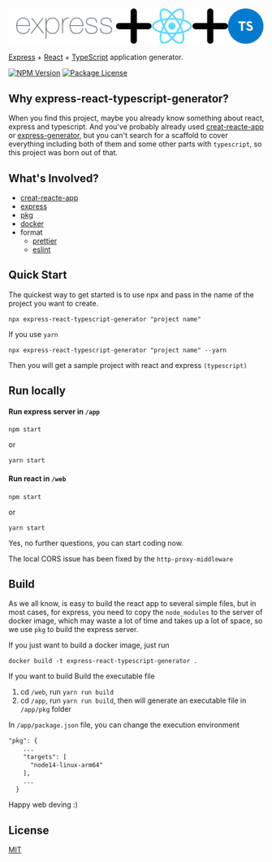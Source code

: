<img alt='overnightjs' src='https://raw.githubusercontent.com/0allen0/express-react-typescript-generator/main/doc/top.jpg' border='0'>

[Express](https://expressjs.com/) + [React](https://reactjs.org/) + [TypeScript](https://www.typescriptlang.org/) application generator.

<a href="https://www.npmjs.com/package/express-react-typescript-generator" target="_blank"><img src="https://img.shields.io/npm/v/express-react-typescript-generator.svg" alt="NPM Version" /></a>
<a href="https://www.npmjs.com/package/express-react-typescript-generator" target="_blank"><img src="https://img.shields.io/npm/l/express-react-typescript-generator.svg" alt="Package License" /></a>

## Why express-react-typescript-generator?

When you find this project, maybe you already know something about react, express and typescript. And you've probably already used [creat-reacte-app](https://create-react-app.dev/) or [express-generator](https://expressjs.com/en/starter/generator.html), but you can't search for a scaffold to cover everything including both of them and some other parts with `typescript`, so this project was born out of that.

## What's Involved?

- [creat-reacte-app](https://create-react-app.dev/)
- [express](https://expressjs.com/)
- [pkg](https://www.npmjs.com/package/pkg)
- [docker](https://www.docker.com/)
- format
  - [prettier](https://prettier.io/)
  - [eslint](https://eslint.org/)

## Quick Start

The quickest way to get started is to use npx and pass in the name of the project you want to create.

```
npx express-react-typescript-generator "project name"
```

If you use `yarn`

```
npx express-react-typescript-generator "project name" --yarn
```

Then you will get a sample project with react and express `(typescript)`

## Run locally

#### Run express server in `/app`

```
npm start
```

or

```
yarn start
```

#### Run react in `/web`

```
npm start
```

or

```
yarn start
```

Yes, no further questions, you can start coding now.

The local CORS issue has been fixed by the `http-proxy-middleware`

## Build

As we all know, is easy to build the react app to several simple files, but in most cases, for express, you need to copy the `node_modules` to the server of docker image, which may waste a lot of time and takes up a lot of space, so we use `pkg` to build the express server.

If you just want to build a docker image, just run

```
docker build -t express-react-typescript-generator .
```

If you want to build Build the executable file

1. cd `/web`, run `yarn run build`
2. cd `/app`, run `yarn run build`, then will generate an executable file in `/app/pkg` folder

In `/app/package.json` file, you can change the execution environment

```
"pkg": {
    ...
    "targets": [
      "node14-linux-arm64"
    ],
    ...
  }
```

Happy web deving :)

## License

[MIT](LICENSE)
